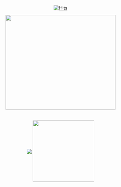 <div align='center'>
 
  [![Hits](https://hits.seeyoufarm.com/api/count/incr/badge.svg?url=https%3A%2F%2Fgithub.com%2FcodeFabian&count_bg=%23C040F4&title_bg=%23FF7676&icon=mediafire.svg&icon_color=%23E7E7E7&title=TIL+hits&edge_flat=false)](https://hits.seeyoufarm.com)<br />
</div>
<div align='center'>
<!-- here input image  -->
 <img src='https://user-images.githubusercontent.com/46562138/142749686-5a3d1d97-0299-4380-92e5-c63d01a70dc3.png' width='350px' height='300px'/>
</div>

<br />
<br />

<div align='center' >
  <img src='https://github-readme-stats.vercel.app/api?username=codeFabian&theme=calm&_icons=true' align='center' />
  <img src='https://github-readme-stats.vercel.app/api/top-langs/?username=codeFabian&theme=calm&_icons=true' align='center' height='195px'/>
</div>



<!--
**codeFabian/codeFabian** is a ✨ _special_ ✨ repository because its `README.md` (this file) appears on your GitHub profile.

Here are some ideas to get you started:

- 🔭 I’m currently working on ...
- 🌱 I’m currently learning ...
- 👯 I’m looking to collaborate on ...
- 🤔 I’m looking for help with ...
- 💬 Ask me about ...
- 📫 How to reach me: ...
- 😄 Pronouns: ...
- ⚡ Fun fact: ...
-->
